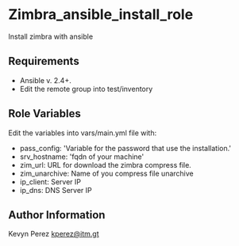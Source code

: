 Zimbra_ansible_install_role
=========
Install zimbra with ansible

Requirements
------------

- Ansible v. 2.4+.
- Edit the remote group into test/inventory

Role Variables
--------------

Edit the variables into vars/main.yml file with:

- pass_config: 'Variable for the password that use the installation.'
- srv_hostname: 'fqdn of your machine'
- zim_url: URL for download the zimbra compress file.
- zim_unarchive: Name of you compress file unarchive
- ip_client: Server IP
- ip_dns: DNS Server IP


Author Information
------------------

Kevyn Perez kperez@itm.gt
